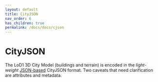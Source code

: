 ```yaml
---
layout: default
title: CityJSON
nav_order: 6
has_children: true
permalink: /docs/docs/cjson
---
```


# CityJSON

The LoD1 3D City Model (buildings and terrain) is encoded in the *light-weight* [JSON-based](https://www.json.org/json-en.html) CityJSON format. Two caveats that need clarification are attributes and metadata.
